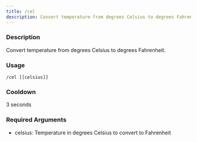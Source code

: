 ```yaml
---
title: /cel
description: Convert temperature from degrees Celsius to degrees Fahrenheit.
---
```


### Description
Convert temperature from degrees Celsius to degrees Fahrenheit.

### Usage

`/cel [[celsius]]`

### Cooldown

3 seconds

### Required Arguments

- celsius: Temperature in degrees Celsius to convert to Fahrenheit
